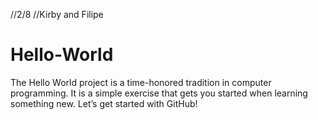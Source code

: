 
//2/8
//Kirby and Filipe
# Hello-World
The Hello World project is a time-honored tradition in computer programming. It is a simple exercise that gets you started when learning something new. Let’s get started with GitHub!
